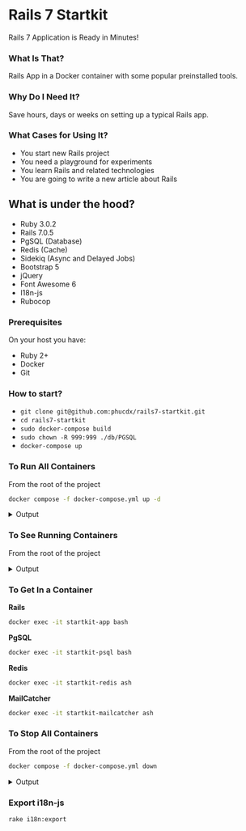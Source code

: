 # Rails 7 Startkit

Rails 7 Application is Ready in Minutes!

### What Is That?

Rails App in a Docker container with some popular preinstalled tools.

### Why Do I Need It?

Save hours, days or weeks on setting up a typical Rails app.

### What Cases for Using It?

- You start new Rails project
- You need a playground for experiments
- You learn Rails and related technologies
- You are going to write a new article about Rails

## What is under the hood?

- Ruby 3.0.2
- Rails 7.0.5
- PgSQL (Database)
- Redis (Cache)
- Sidekiq (Async and Delayed Jobs)
- Bootstrap 5
- jQuery
- Font Awesome 6
- I18n-js
- Rubocop

### Prerequisites

On your host you have:

- Ruby 2+
- Docker
- Git

### How to start?
- `git clone git@github.com:phucdx/rails7-startkit.git`
- `cd rails7-startkit`
- `sudo docker-compose build`
- `sudo chown -R 999:999 ./db/PGSQL`
- `docker-compose up`

### To Run All Containers

From the root of the project

```sh
docker compose -f docker-compose.yml up -d
```

<details>
  <summary>Output</summary>

```sh
[+] Running 4/4
 ✔ Container startkit-psql          Started
 ✔ Container startkit-redis         Started
 ✔ Container startkit-mailcatcher   Started
 ✔ Container startkit-app           Started
```
</details>

### To See Running Containers

From the root of the project

<details>
  <summary>Output</summary>

```sh
docker ps --format 'table {{.Names}}\t{{.ID}}\t{{.Image}}\t{{.Ports}}'
```

```
NAMES                  CONTAINER ID        IMAGE                    PORTS
startkit-app           1f13e98cdc3b        rails7-startkit_app      0.0.0.0:3000->3000/tcp
startkit-redis         209a18dfba82        redis:7.0.5-alpine       6379/tcp
startkit-psql          dde19fa271ed        postgres:15.1-bullseye   0.0.0.0:5432->5432/tcp
startkit-mailcatcher   d4db8d708a03        schickling/mailcatcher   1025/tcp, 0.0.0.0:1080->1080/tcp
```
</details>

### To Get In a Container

**Rails**

```sh
docker exec -it startkit-app bash
```

**PgSQL**

```sh
docker exec -it startkit-psql bash
```

**Redis**

```sh
docker exec -it startkit-redis ash
```

**MailCatcher**

```sh
docker exec -it startkit-mailcatcher ash
```

### To Stop All Containers

From the root of the project

```sh
docker compose -f docker-compose.yml down
```

<details>
  <summary>Output</summary>

```sh
[+] Running 4/4
 ✔ Container startkit-app           Removed
 ✔ Container startkit-redis         Removed
 ✔ Container startkit-mailcatcher   Removed
 ✔ Container startkit-psql          Removed
```
</details>

### Export i18n-js

```sh
rake i18n:export
```
